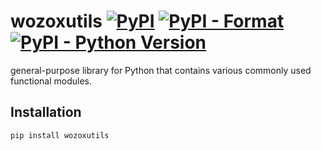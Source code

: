 # wozoxutils [![PyPI](https://img.shields.io/pypi/v/wozoxutils.svg)](https://pypi.org/project/wozoxutils/) [![PyPI - Format](https://img.shields.io/pypi/format/wozoxutils.svg)](https://pypi.org/project/wozoxutils/) [![PyPI - Python Version](https://img.shields.io/pypi/pyversions/wozoxutils.svg)](https://pypi.org/project/wozoxutils/)
general-purpose library for Python that contains various commonly used functional modules.

## Installation

```sh
pip install wozoxutils
```

